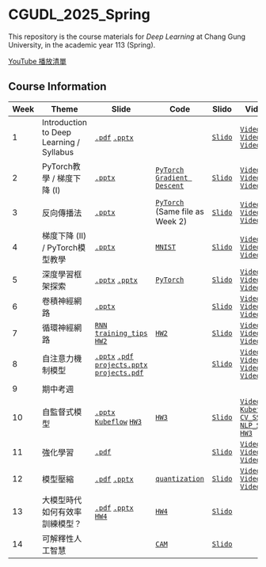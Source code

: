 # CGUDL_2025_Spring

This repository is the course materials for *Deep Learning* at Chang Gung University, in the academic year 113 (Spring).

[YouTube 播放清單](https://youtube.com/playlist?list=PL0bwsTyVtLVxwgu8TLpHtpzGc2ZQviUwD&si=dnpv7AFiT1STDG2n)

## Course Information
| Week | Theme | Slide | Code | Slido | Video | Practice |
| --- | --- | --- | --- | --- | --- | --- |
|1| Introduction to Deep Learning / Syllabus | [`.pdf`](./slides/intro_0217.pdf) [`.pptx`](./slides/intro_0217.pptx) | | [`Slido`](https://app.sli.do/event/ktCuX2GkwtdE4WWbeUNYhA) | [`Video1`](https://youtu.be/S9Kjwp6AUHI) [`Video2`](https://youtu.be/GPUnb61iLGc) [`Video3`](https://youtu.be/4X2aqqM6W9s)  |
| 2 | PyTorch教學 / 梯度下降 (I) | [`.pptx`](./slides/gradient_descent.pptx)  | [`PyTorch`](./code/pytorch_tutorial.ipynb) [`Gradient Descent`](./code/pytorch_gd.ipynb) | [`Slido`](https://app.sli.do/event/pFA7dz5hV8opGxP4ikUomn) | [`Video1`](https://youtu.be/amCtgGUMY8M) [`Video2`](https://youtu.be/JgEnZLf8rS8) [`Video3`](https://youtu.be/b4TRssMHBj4)  |
| 3 | 反向傳播法 | [`.pptx`](./slides/backprop_0303.pptx) | [`PyTorch`](./code/pytorch_tutorial.ipynb) (Same file as Week 2) | [`Slido`](https://app.sli.do/event/7RsshdufqWR79TH9S5YNxB) |  [`Video1`](https://youtu.be/xtP6g116-Fg?si=edgUymIATpALUYcw) [`Video2`](https://youtu.be/6xHIgJU4Csg?si=UbSVQOk3bFRScgub) [`Video3`](https://youtu.be/-qDRRd5qcrE?si=qRF7eSTOsoJkJpJi) |
| 4 | 梯度下降 (II) / PyTorch模型教學 | [`.pptx`](./slides/gradient_descent2_0310.pptx) | [`MNIST`](./code/pytorch_mnist.ipynb) | [`Slido`](https://app.sli.do/event/nw9VDwreSNQvn81DgfsmSi) | [`Video1`](https://youtu.be/HCKAsptm_GA) [`Video2`](https://youtu.be/9mH3OZraSlo) [`Video3`](https://youtu.be/PZoiQ7g5vBQ) | [`Quiz`](./quizzes/w4.md) |
| 5 | 深度學習框架探索 | [`.pptx`](./slides/dl_framework_0317.pptx) [`.pptx`](./slides/pytorch_modeling_0317.pptx) | [`PyTorch`](./code/pytorch_graph.ipynb) | [`Slido`](https://app.sli.do/event/1HY1oWgEkkjSJvHbFKJ3s3)  | [`Video1`](https://youtu.be/bUo7wo5Jy2Q?si=NsL4RYhYkXvu-M2Z) [`Video2`](https://youtu.be/Lx2eayg6DyI?si=3Tcjzx2Wdqxm5PQg) [`Video3`](https://youtu.be/-ckJhpCayVU?si=Lr5BfcLaytJX-P3P) | [`Quiz`](./quizzes/w5.md) |
| 6 | 卷積神經網路 | [`.pptx`](./slides/CNN_0324.pptx) | | [`Slido`](https://app.sli.do/event/dN7TaLAJaRGz1f1eUvkUcb)  | [`Video1`](https://youtu.be/Qcl5ectDAR0) [`Video2`](https://youtu.be/fbd7CAhzrYA) [`Video3`](https://youtu.be/hmWXWQ9VwO4) | [`Quiz`](./quizzes/w6.md) |
| 7 | 循環神經網路 | [`RNN`](./slides/RNN_0331.pptx) [`training_tips`](./slides/training_tips_0331.pptx) [`HW2`](https://docs.google.com/presentation/d/1HbyoFDQ2GY8YJUFaC09gVAijxPiVIjpoBtYKcC9UOKA/edit?usp=sharing) | [`HW2`](./Homework/HW2/main.ipynb) | [`Slido`](https://app.sli.do/event/d9Eq14Z9xrVgqjb8DuPcHC) | [`Video1`](https://youtu.be/K5LP-7cKZEQ) [`Video2`](https://youtu.be/7YoPbsPQykU) [`Video3`](https://youtu.be/JQlb8jd_2Dg) |
| 8 | 自注意力機制模型 | [`.pptx`](./slides/transformers_0407.pptx) [`.pdf`](./slides/transformers_0407.pdf) [`projects.pptx`](./slides/projects_0407.pptx) [`projects.pdf`](./slides/projects_0407.pdf) || [`Slido`](https://app.sli.do/event/tAZp8C8nPawMP1QjTMcniK) | [`Video1`](https://youtu.be/wfuRHqv0nQM) [`Video2`](https://youtu.be/Z4jKoSkEd4s) [`Video3`](https://youtu.be/0ah6oZJcTmM) [`Video4`](https://youtu.be/HuxZ1URFZpE) |[`Quiz`](./quizzes/w8.md) |
| 9 | 期中考週 |
| 10| 自監督式模型 | [`.pptx`](./slides/ssl_0421.pptx) [`Kubeflow`](./slides/kubeflow使用說明.pptx) [`HW3`](https://docs.google.com/presentation/d/1UhgaxNwXvXHPlY61of97LsdBIJZOG7nxZtZWkL18kMw/edit?usp=sharing) | [`HW3`](./Homework/HW3/deep_learning_hw3_sample_code.ipynb) | [`Slido`](https://app.sli.do/event/bZ4svpe5hGZXaG5Dp2G7Dn) | [`Video1`](https://youtu.be/lc5sM-otGCg) [`Kubeflow`](https://youtu.be/_pj1jv8SuiQ) [`CV_SSL`](https://youtu.be/T2W50domYxA) [`NLP_SSL`](https://youtu.be/tlji6IJmDok) [`HW3`](https://youtu.be/D1CF56pOD4Q)   | |
| 11 | 強化學習 | [`.pdf`](./slides/rl_0428.pdf)  | | [`Slido`](https://app.sli.do/event/34P54svVTngUMahxmswRYR) | [`Video1`](https://youtu.be/RvsQhiSXtzs) [`Video2`](https://youtu.be/Pn9JrZYAefE) [`Video3`](https://youtu.be/yU9gsqlA7Ac) |
| 12 | 模型壓縮 | [`.pdf`](./slides/compression_0505.pdf) [`.pptx`](./slides/compression_0505.pptx)  | [`quantization`](./code/quantization.ipynb) | [`Slido`](https://app.sli.do/event/vV1nYv83dETgHRS1vRheNF) | [`Video1`](https://youtu.be/Qqyo9U2JRBQ) [`Video2`](https://youtu.be/luBa01XYoBc) [`Video3`](https://youtu.be/dpE6LyIGU9w) |
| 13 | 大模型時代如何有效率訓練模型？ | [`.pdf`](./slides/PEFT_0512.pdf) [`.pptx`](./slides/PEFT_0512.pptx) [`HW4`](https://docs.google.com/presentation/d/1rRIHWqNyT0Au-7aYKyriMoItZuipwlZNQnxwtDHfcH0/edit?usp=sharing) | [`HW4`](./Homework/HW4/main_HW4.ipynb) | [`Slido`](https://app.sli.do/event/cRjqz3yNgs1DX5pXDPme4x)|
| 14 | 可解釋性人工智慧 |  | [`CAM`](./code/CAM/) | [`Slido`](https://app.sli.do/event/cycgBVEss7VM6RsFJixqLt)|